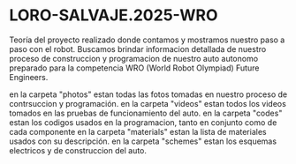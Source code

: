 # LORO-SALVAJE.2025-WRO
Teoría del proyecto realizado donde contamos y mostramos nuestro paso a paso con el robot.
Buscamos brindar informacion detallada de nuestro proceso de construccion y programacion de nuestro auto autonomo preparado para la competencia WRO (World Robot Olympiad) Future Engineers. 
 
en la carpeta "photos" estan todas las fotos tomadas en nuestro proceso de contrsuccion y programación.
en la carpeta "videos" estan todos los videos tomados en las pruebas de funcionamiento del auto.
en la carpeta "codes" estan los codigos usados en la programacion, tanto en conjunto como de cada componente
en la carpeta "materials" estan la lista de materiales usados con su descripción.
en la carpeta "schemes" estan los esquemas electricos y de construccion del auto.
